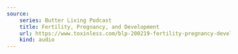 ```yaml
---
source:
    series: Butter Living Podcast
    title: Fertility, Pregnancy, and Development
    url: https://www.toxinless.com/blp-200219-fertility-pregnancy-development.mp3
    kind: audio
---
```

